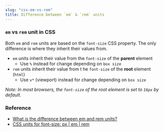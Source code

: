 ```yaml
---
slug: "css-em-vs-rem"
title: Difference between `em` & `rem` units
---
```


### `em` vs `rem` unit in CSS

Both `em` and `rem` units are based on the `font-size` CSS property. The only difference is where they inherit their values from.

- `em` units inherit their value from the `font-size` of the **parent** element
  - Use `%` instead for change depending on `box size`
- `rem` units inherit their value from t he `font-size` of the **root** element (`html`)
  - Use `v*` (viewport) instead for change depending on `box size`

_Note: In most browsers, the `font-size` of the root element is set to `16px` by default._

### Reference

- [What is the difference between em and rem units?](https://github.com/30-seconds/30-seconds-of-interviews/blob/master/questions/em-rem-difference.md)
- [CSS units for font-size: px | em | rem](https://medium.com/code-better/css-units-for-font-size-px-em-rem-79f7e592bb97)
